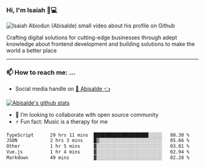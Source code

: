 ### Hi, I'm Isaiah 🌻💻

<img src="https://res.cloudinary.com/abisalde/image/upload/c_scale,h_311,w_816/v1616039512/Abisalde_github.gif" alt="Isaiah Abiodun (Abisalde) small video about his profile on Github">

Crafting digital solutions for cutting-edge businesses through adept knowledge about frontend development and building solutions to make the world a better place
<hr>

### 📫 How to reach me: ...
- Social media handle on <a href="https://twitter.com/abisalde">🔔  Abisalde   👈</a>


[![Abisalde's github stats](https://github-readme-stats.vercel.app/api?username=abisalde)](https://github.com/abisalde/github-readme-stats)

- 👯 I’m looking to collaborate with open source community
- ⚡ Fun fact: Music is a therapy for me


<!--
**abisalde/Abisalde** is a ✨ _special_ ✨ repository because its `README.md` (this file) appears on your GitHub profile.

Here are some ideas to get you started:


- 👯 I’m looking to collaborate with open source community
- 🤔 I’m looking for help with ...
- 💬 Ask me about ...
- 📫 How to reach me: ...
- 😄 Pronouns: ...
- ⚡ Fun fact: ...
-->

<!--START_SECTION:waka-->

```txt
TypeScript      29 hrs 11 mins  ████████████████████░░░░░   80.30 %
JSON            2 hrs 3 mins    █▒░░░░░░░░░░░░░░░░░░░░░░░   05.66 %
Other           1 hr 5 mins     ▓░░░░░░░░░░░░░░░░░░░░░░░░   03.01 %
Vue.js          1 hr 4 mins     ▓░░░░░░░░░░░░░░░░░░░░░░░░   02.94 %
Markdown        49 mins         ▓░░░░░░░░░░░░░░░░░░░░░░░░   02.28 %
```

<!--END_SECTION:waka-->

